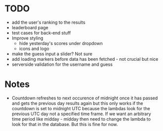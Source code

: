 # TODO
- add the user's ranking to the results
- leaderboard page
- test cases for back-end stuff
- Improve styling
    - hide yesterday's scores under dropdown
    - icons and logo
- make the guess input a slider? Not sure
- add loading markers before data has been fetched - not crucial but nice
- serverside validation for the username and guess 
# Notes
- Countdown refreshes to next occurence of midnight once it has passed and gets the previous day results again
but this only works if the countdown is set to midnight UTC because the lambdas look for the previous UTC day not a 
specified time frame. If we want an arbitrary time period like midday - midday then need to change the lambda to look 
for that in the database. But this is fine for now.